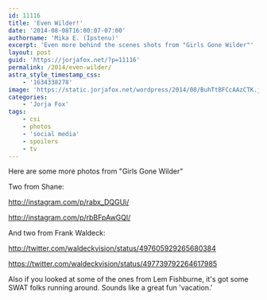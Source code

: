 ```yaml
---
id: 11116
title: 'Even Wilder!'
date: '2014-08-08T16:00:07-07:00'
authorname: 'Mika E. (Ipstenu)'
excerpt: 'Even more behind the scenes shots from "Girls Gone Wilder"'
layout: post
guid: 'https://jorjafox.net/?p=11116'
permalink: /2014/even-wilder/
astra_style_timestamp_css:
    - '1634338278'
image: 'https://static.jorjafox.net/wordpress/2014/08/BuhTtBFCcAAzCTK.jpg'
categories:
    - 'Jorja Fox'
tags:
    - csi
    - photos
    - 'social media'
    - spoilers
    - tv
---
```


Here are some more photos from "Girls Gone Wilder"

Two from Shane:

http://instagram.com/p/rabx_DQGUi/

http://instagram.com/p/rbBFpAwGQl/

And two from Frank Waldeck:

http://twitter.com/waldeckvision/status/497605929265680384

https://twitter.com/waldeckvision/status/497739792264617985

Also if you looked at some of the ones from Lem Fishburne, it's got some SWAT folks running around. Sounds like a great fun 'vacation.'
